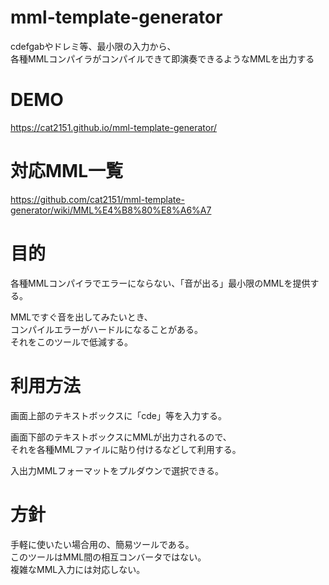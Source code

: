 # mml-template-generator
cdefgabやドレミ等、最小限の入力から、  
各種MMLコンパイラがコンパイルできて即演奏できるようなMMLを出力する  

# DEMO
https://cat2151.github.io/mml-template-generator/

# 対応MML一覧
https://github.com/cat2151/mml-template-generator/wiki/MML%E4%B8%80%E8%A6%A7

# 目的
各種MMLコンパイラでエラーにならない、「音が出る」最小限のMMLを提供する。  

MMLですぐ音を出してみたいとき、  
コンパイルエラーがハードルになることがある。  
それをこのツールで低減する。  

# 利用方法
画面上部のテキストボックスに「cde」等を入力する。  

画面下部のテキストボックスにMMLが出力されるので、  
それを各種MMLファイルに貼り付けるなどして利用する。  

入出力MMLフォーマットをプルダウンで選択できる。  

# 方針
手軽に使いたい場合用の、簡易ツールである。  
このツールはMML間の相互コンバータではない。  
複雑なMML入力には対応しない。    
